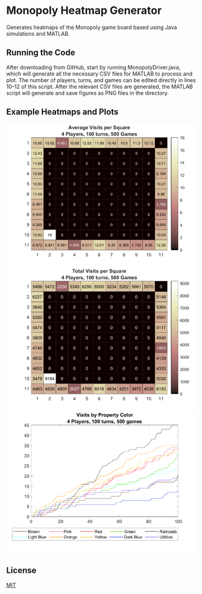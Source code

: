 # Monopoly Heatmap Generator

Generates heatmaps of the Monopoly game board based using Java simulations and MATLAB.

## Running the Code

After downloading from GitHub, start by running MonopolyDriver.java, which will generate all the necessary CSV files for MATLAB to process and plot. The number of players, turns, and games can be edited directly in lines 10–12 of this script. After the relevant CSV files are generated, the MATLAB script will generate and save figures as PNG files in the directory.

## Example Heatmaps and Plots
![4p_100t_500g_heatmapAvg.png](4p_100t_500g_heatmapAvg.png?raw=true "4 Players, 100 turns, 500 games")
![4p_100t_500g_heatmapSum.png](4p_100t_500g_heatmapSum.png?raw=true "4 Players, 100 turns, 500 games")
![4p_100t_500g_propertyStats.png](4p_100t_500g_propertyStats.png?raw=true "4 Players, 100 turns, 500 games")

## License
[MIT](https://choosealicense.com/licenses/mit/)
